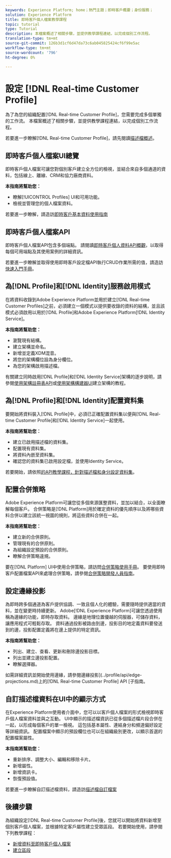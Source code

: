 ```yaml
---
keywords: Experience Platform; home；熱門主題；即時客戶概要；身份服務；
solution: Experience Platform
title: 即時客戶個人檔案教學課程
topic: tutorial
type: Tutorial
description: 本檔案概述了相關步驟，並提供教學課程連結，以完成個別工作流程。
translation-type: tm+mt
source-git-commit: 126b3d1cf6d47da73c6ab045825424cf6f99e5ac
workflow-type: tm+mt
source-wordcount: '796'
ht-degree: 0%

---
```



# 設定 [!DNL Real-time Customer Profile]

為了為您的組織配置[!DNL Real-time Customer Profile]，您需要完成多個單獨的工作流。 本檔案概述了相關步驟，並提供教學課程連結，以完成個別工作流程。

若要進一步瞭解[!DNL Real-time Customer Profile]，請先閱讀[描述檔概述](../profile/home.md)。

## 即時客戶個人檔案UI總覽

即時客戶個人檔案可讓您對個別客戶建立全方位的檢視，並結合來自多個通道的資料，包括線上、離線、CRM和協力廠商資料。

**本指南將幫助您：**
- 瞭解[!UICONTROL Profiles] UI和可用功能。
- 檢視並管理您的個人檔案資料。

若要進一步瞭解，請造訪[即時客戶基本資料使用指南](../profile/ui/user-guide.md)

## 即時客戶個人檔案API

即時客戶個人檔案API包含多個端點。 請閱讀[即時客戶個人資料API概觀](../profile/api/overview.md)，以取得每個可用端點及其使用案例的詳細資訊。

若要進一步瞭解並取得使用即時客戶設定檔API執行CRUD作業所需的值，請造訪[快速入門手冊](../profile/api/getting-started.md)。

## 為[!DNL Profile]和[!DNL Identity]服務啟用模式

在將資料收錄到Adobe Experience Platform並用於建立[!DNL Real-time Customer Profiles]之前，必須建立一個模式以提供要收錄的資料的結構，並且該模式必須啟用以用於[!DNL Profile]和Adobe Experience Platform[!DNL Identity Service]。

**本指南將幫助您：**
- 瀏覽現有結構。
- 建立架構並命名。
- 新增並定義XDM混音。
- 將您的架構欄位設為身分欄位。
- 為您的架構啟用描述檔。

有關建立同時啟用[!DNL Profile]和[!DNL Identity Service]架構的逐步說明，請參閱[使用架構註冊表API](../xdm/tutorials/create-schema-api.md)或[使用架構構建器UI](../xdm/tutorials/create-schema-ui.md)建立架構的教程。

## 為[!DNL Profile]和[!DNL Identity]配置資料集

要開始將資料裝入[!DNL Profile]中，必須已正確配置資料集以便與[!DNL Real-time Customer Profile]和[!DNL Identity Service]一起使用。

**本指南將幫助您：**
- 建立已啟用描述檔的資料集。
- 配置現有資料集。
- 將資料內嵌至資料集。
- 確認您的資料集已啟用設定檔，並使用Identity Service。

若要開始，請依照[的API教學課程，針對描述檔和身分設定資料集](../profile/tutorials/dataset-configuration.md)。

## 配置合併策略

Adobe Experience Platform可讓您從多個來源匯整資料，並加以結合，以全面瞭解每個客戶。 合併策略是[!DNL Platform]用於確定資料的優先順序以及將哪些資料合併以建立該統一視圖的規則，將這些資料合併在一起。

**本指南將幫助您：**
- 建立新的合併原則。
- 管理現有的合併原則。
- 為組織設定預設的合併原則。
- 瞭解合併策略違規。

要在[!DNL Platform] UI中使用合併策略，請訪問[合併策略使用手冊](../profile/ui/merge-policies.md)。 要使用即時客戶配置檔案API來處理合併策略，請參閱[合併策略開發人員指南](../profile/api/merge-policies.md)。

## 設定邊緣投影

為即時跨多個通道為客戶提供協調、一致且個人化的體驗，需要隨時提供適當的資料，並在變更時持續更新。 Adobe[!DNL Experience Platform]可讓您透過使用稱為邊緣的功能，即時存取資料。 邊緣是地理位置優越的伺服器，可儲存資料，讓應用程式可輕鬆存取。 資料通過投影被路由到邊，投影目的地定義資料要發送到的邊，投影配置定義將在邊上提供的特定資訊。

**本指南將幫助您：**
- 列出、建立、查看、更新和刪除邊投影目標。
- 列出並建立邊投影配置。
- 瞭解選擇器。

如需詳細資訊並開始使用邊緣，請參閱邊緣投影](../profile/api/edge-projections.md)上的[!DNL Real-time Customer Profile] API [子指南。

## 自訂描述檔資料在UI中的顯示方式

在Experience Platform使用者介面中，您可以以客戶個人檔案的形式檢視即時客戶個人檔案資料並與之互動。 UI中顯示的描述檔資訊已從多個描述檔片段合併在一起，以形成每個客戶的單一檢視。 這包括基本屬性、連結身分和頻道偏好設定等詳細資訊。 配置檔案中顯示的預設欄位也可以在組織級別更改，以顯示首選的配置檔案屬性。

**本指南將幫助您：**
- 重新排序、調整大小、編輯和移除卡片。
- 新增屬性。
- 新增資訊卡。
- 恢復預設值。

若要進一步瞭解自訂描述檔資料，請造訪[描述檔自訂檔案](../profile/ui/profile-customization.md)

## 後續步驟

為組織設定[!DNL Real-time Customer Profile]後，您就可以開始將資料新增至個別客戶個人檔案，並根據特定客戶屬性建立受眾區段。 若要開始使用，請參閱下列教學課程：

- [新增資料至即時客戶個人檔案](../profile/tutorials/add-profile-data.md)
- [建立區段](../segmentation/tutorials/create-a-segment.md)
